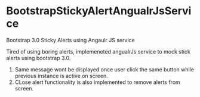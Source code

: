 # BootstrapStickyAlertAngualrJsService
Bootstrap 3.0 Sticky Alerts using Angaulr JS service

Tired of using boring alerts, implemeneted angualrJs service to mock stick alerts using bootstrap 3.0.

1. Same message wont be displayed once user click the same button while previous instance is active on screen.
2. CLose alert functionality is also implemented to remove alerts from screen.

